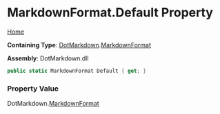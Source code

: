 <a name="_top"></a>

# MarkdownFormat\.Default Property

[Home](../../../README.md#_top)

**Containing Type**: [DotMarkdown](../../README.md#_top)\.[MarkdownFormat](../README.md#_top)

**Assembly**: DotMarkdown\.dll

```csharp
public static MarkdownFormat Default { get; }
```

### Property Value

DotMarkdown\.[MarkdownFormat](../README.md#_top)

